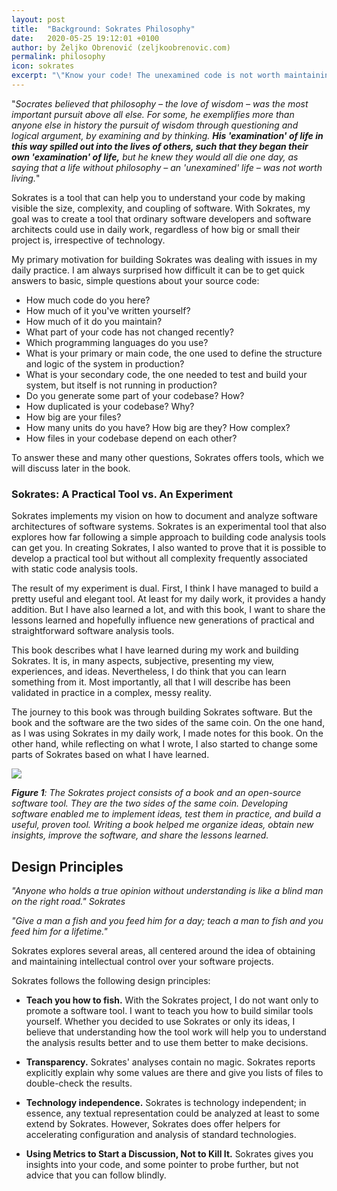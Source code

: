 ```yaml
---
layout: post
title:  "Background: Sokrates Philosophy"
date:   2020-05-25 19:12:01 +0100
author: by Željko Obrenović (zeljkoobrenovic.com)
permalink: philosophy
icon: sokrates
excerpt: "\"Know your code! The unexamined code is not worth maintaining.\" Sokrates helps you understand your code by making visible the size, complexity, and coupling of software."
---
```


"*Socrates believed that philosophy – the love of wisdom – was the most important pursuit above all else. For some, he exemplifies more than anyone else in history the pursuit of wisdom through questioning and logical argument, by examining and by thinking. **His 'examination' of life in this way spilled out into the lives of others, such that they began their own 'examination' of life,** but he knew they would all die one day, as saying that a life without philosophy – an 'unexamined' life – was not worth living.*"

Sokrates is a tool that can help you to understand your code by making visible the size, complexity, and coupling of software. With Sokrates, my goal was to create a tool that ordinary software developers and software architects could use in daily work, regardless of how big or small their project is, irrespective of technology.

My primary motivation for building Sokrates was dealing with issues in my daily practice. I am always surprised how difficult it can be to get quick answers to basic, simple questions about your source code:

* How much code do you here?
* How much of it you've written yourself?
* How much of it do you maintain?
* What part of your code has not changed recently?
* Which programming languages do you use?
* What is your primary or main code, the one used to define the structure and logic of the system in production?
* What is your secondary code, the one needed to test and build your system, but itself is not running in production?
* Do you generate some part of your codebase? How?
* How duplicated is your codebase? Why?
* How big are your files?
* How many units do you have? How big are they? How complex?
* How files in your codebase depend on each other?

To answer these and many other questions, Sokrates offers tools, which we will discuss later in the book.

### Sokrates: A Practical Tool vs. An Experiment

Sokrates implements my vision on how to document and analyze software architectures of software systems. Sokrates is an experimental tool that also explores how far following a simple approach to building code analysis tools can get you. In creating Sokrates, I also wanted to prove that it is possible to develop a practical tool but without all complexity frequently associated with static code analysis tools.

The result of my experiment is dual. First, I think I have managed to build a pretty useful and elegant tool. At least for my daily work, it provides a handy addition. But I have also learned a lot, and with this book, I want to share the lessons learned and hopefully influence new generations of practical and straightforward software analysis tools.

This book describes what I have learned during my work and building Sokrates. It is, in many aspects, subjective, presenting my view, experiences, and ideas. Nevertheless, I do think that you can learn something from it.  Most importantly, all that I will describe has been validated in practice in a complex, messy reality.

The journey to this book was through building Sokrates software. But the book and the software are the two sides of the same coin. On the one hand, as I was using Sokrates in my daily work, I made notes for this book. On the other hand, while reflecting on what I wrote, I also started to change some parts of Sokrates based on what I have learned.

![](assets/images/sokrates/intro-book-vs-software.png)

***Figure 1**: The Sokrates project consists of a book and an open-source software tool. They are the two sides of the same coin. Developing software enabled me to implement ideas, test them in practice, and build a useful, proven tool. Writing a book helped me organize ideas, obtain new insights, improve the software, and share the lessons learned.*


## Design Principles

*"Anyone who holds a true opinion without understanding is like a blind man on the right road." Sokrates*

*"Give a man a fish and you feed him for a day; teach a man to fish and you feed him for a lifetime."*

Sokrates explores several areas, all centered around the idea of obtaining and maintaining intellectual control over your software projects.

Sokrates follows the following design principles:

* **Teach you how to fish.** With the Sokrates project, I do not want only to promote a software tool. I want to teach you how to build similar tools yourself. Whether you decided to use Sokrates or only its ideas, I believe that understanding how the tool work will help you to understand the analysis results better and to use them better to make decisions.

* **Transparency.** Sokrates' analyses contain no magic. Sokrates reports explicitly explain why some values are there and give you lists of files to double-check the results.

* **Technology independence.** Sokrates is technology independent; in essence, any textual representation could be analyzed at least to some extend by Sokrates. However, Sokrates does offer helpers for accelerating configuration and analysis of standard technologies.

* **Using Metrics to Start a Discussion, Not to Kill It.** Sokrates gives you insights into your code, and some pointer to probe further, but not advice that you can follow blindly.




